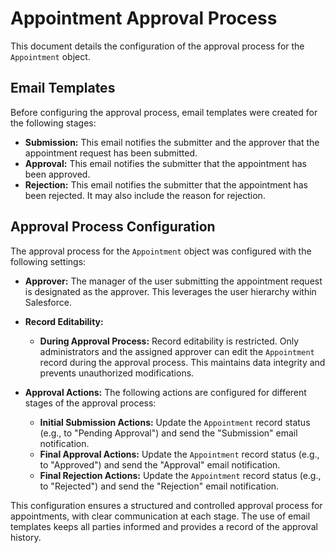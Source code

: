
# Appointment Approval Process

This document details the configuration of the approval process for the `Appointment` object.

## Email Templates

Before configuring the approval process, email templates were created for the following stages:

* **Submission:**  This email notifies the submitter and the approver that the appointment request has been submitted.
* **Approval:** This email notifies the submitter that the appointment has been approved.
* **Rejection:** This email notifies the submitter that the appointment has been rejected.  It may also include the reason for rejection.


## Approval Process Configuration

The approval process for the `Appointment` object was configured with the following settings:

* **Approver:** The manager of the user submitting the appointment request is designated as the approver. This leverages the user hierarchy within Salesforce.

* **Record Editability:**
    * **During Approval Process:** Record editability is restricted.  Only administrators and the assigned approver can edit the `Appointment` record during the approval process. This maintains data integrity and prevents unauthorized modifications.

* **Approval Actions:** The following actions are configured for different stages of the approval process:

    * **Initial Submission Actions:**  Update the `Appointment` record status (e.g., to "Pending Approval") and send the "Submission" email notification.
    * **Final Approval Actions:** Update the `Appointment` record status (e.g., to "Approved") and send the "Approval" email notification.
    * **Final Rejection Actions:** Update the `Appointment` record status (e.g., to "Rejected") and send the "Rejection" email notification.


This configuration ensures a structured and controlled approval process for appointments, with clear communication at each stage.  The use of email templates keeps all parties informed and provides a record of the approval history.
